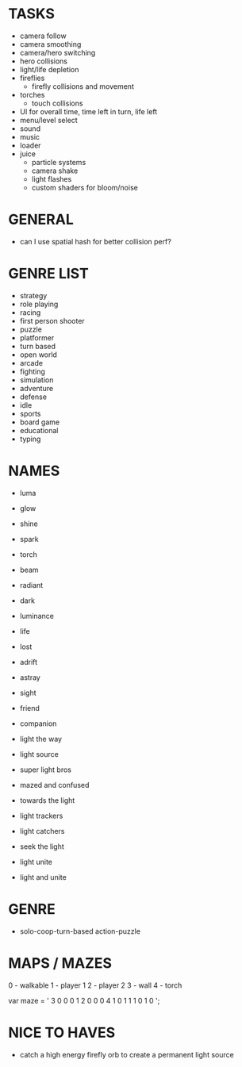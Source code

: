 # TASKS
- camera follow
- camera smoothing
- camera/hero switching
- hero collisions
- light/life depletion
- fireflies
  - firefly collisions and movement
- torches
  - touch collisions
- UI for overall time, time left in turn, life left
- menu/level select
- sound
- music
- loader
- juice
  - particle systems
  - camera shake
  - light flashes
  - custom shaders for bloom/noise

# GENERAL

- can I use spatial hash for better collision perf?

# GENRE LIST

- strategy
- role playing
- racing
- first person shooter
- puzzle
- platformer
- turn based
- open world
- arcade
- fighting
- simulation
- adventure
- defense
- idle
- sports
- board game
- educational
- typing

# NAMES

- luma
- glow
- shine
- spark
- torch
- beam
- radiant
- dark
- luminance

- life

- lost
- adrift
- astray

- sight

- friend
- companion

- light the way
- light source
- super light bros
- mazed and confused
- towards the light
- light trackers
- light catchers
- seek the light
- light unite
- light and unite

# GENRE

- solo-coop-turn-based action-puzzle

# MAPS / MAZES

0 - walkable
1 - player 1
2 - player 2
3 - wall
4 - torch

var maze = '
3 0 0 0 1 2
0 0 0 4 1 0
1 1 1 0 1 0
';

# NICE TO HAVES
- catch a high energy firefly orb to create a permanent light source
